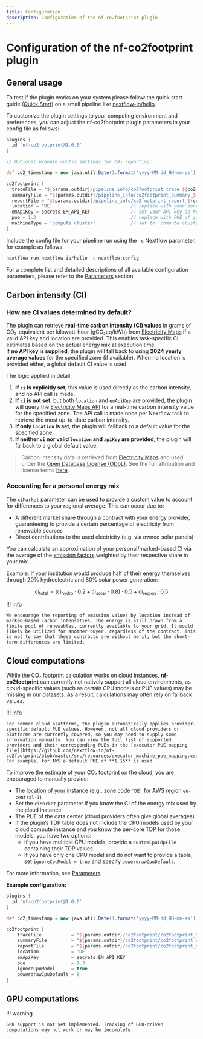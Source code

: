 ```yaml
---
title: Configuration
description: Configuration of the nf-co2footprint plugin
---
```


# Configuration of the nf-co2footprint plugin

## General usage
To test if the plugin works on your system please follow the quick start guide ([Quick Start](https://nextflow-io.github.io/nf-co2footprint/#quick-start)) on a small pipeline like [nextflow-io/hello](https://github.com/nextflow-io/hello).

To customize the plugin settings to your computing environment and preferences, you can adjust the nf-co2footprint plugin parameters in your config file as follows:

```groovy title="nextflow.config"
plugins {
  id 'nf-co2footprint@1.0.0'
}

// Optional example config settings for CO₂ reporting:

def co2_timestamp = new java.util.Date().format('yyyy-MM-dd_HH-mm-ss')

co2footprint {
  traceFile = "${params.outdir}/pipeline_info/co2footprint_trace_${co2_timestamp}.txt"
  summaryFile = "${params.outdir}/pipeline_info/co2footprint_summary_${co2_timestamp}.txt"
  reportFile = "${params.outdir}/pipeline_info/co2footprint_report_${co2_timestamp}.html"
  location = 'DE'                             // replace with your zone code
  emApiKey = secrets.EM_API_KEY               // set your API key as Nextflow secret with the name 'EM_API_KEY'
  pue = 1.3                                   // replace with PUE of your data center
  machineType = 'compute cluster'             // set to 'compute cluster', 'local', or 'cloud'
}
```

Include the config file for your pipeline run using the `-c` Nextflow parameter, for example as follows:

```bash
nextflow run nextflow-io/hello -c nextflow.config
```

For a complete list and detailed descriptions of all available configuration parameters, please refer to the [Parameters](./parameters.md) section.

## Carbon intensity (CI)

### How are CI values determined by default?  

The plugin can retrieve **real-time carbon intensity (CI) values** in grams of CO₂-equivalent per kilowatt-hour (gCO₂eq/kWh) from [Electricity Maps](https://www.electricitymaps.com/) if a valid API key and location are provided. This enables task-specific CI estimates based on the actual energy mix at execution time.  
If **no API key is supplied**, the plugin will fall back to using **2024 yearly average values** for the specified zone (if available). When no location is provided either, a global default CI value is used.

The logic applied in detail: 

1. **If `ci` is explicitly set**, this value is used directly as the carbon intensity, and no API call is made.
2. **If `ci` is not set**, but both `location` and `emApiKey` are provided, the plugin will query the [Electricity Maps API](https://www.electricitymaps.com/) for a real-time carbon intensity value for the specified zone. The API call is made once per Nextflow task to retrieve the most up-to-date carbon intensity.
3. **If only `location` is set**, the plugin will fallback to a default value for the specified zone. 
4. **If neither `ci` nor valid `location` and `apiKey` are provided**, the plugin will  fallback to a global default value.

> Carbon intensity data is retrieved from [Electricity Maps](https://www.electricitymaps.com/) and used under the [Open Database License (ODbL)](https://opendatacommons.org/licenses/odbl/1-0/). See the full attribution and license terms [here](https://nextflow-io.github.io/nf-co2footprint/#data-attribution).

### Accounting for a personal energy mix

The `ciMarket` parameter can be used to provide a custom value to account for differences to your regional average. This can occur due to:  

-  A different market share through a contract with your energy provider, guaranteeing to provide a certain percentage of electricity from renewable sources  
-  Direct contributions to the used electricity (e.g. via owned solar panels)

You can calculate an approximation of your personal/marked-based CI via the average of the [emission factors](https://github.com/electricitymaps/electricitymaps-contrib/wiki/Default-emission-factors) weighted by their respective share in your mix.

Example: If your institution would produce half of their energy themselves through 20% hydroelectric and 80% solar power generation:

$$
\mathrm{ci}_{\mathrm{total}} = \left( \mathrm{ci}_{\mathrm{hydro}} \cdot 0.2 + \mathrm{ci}_{\mathrm{solar}} \cdot 0.8 \right) \cdot 0.5 + \mathrm{ci}_{\mathrm{region}} \cdot 0.5
$$

!!! info

    We encourage the reporting of emission values by location instead of marked-based carbon intensities. The energy is still drawn from a finite pool of renewables, currently available to your grid. It would likely be utilized for another buyer, regardless of the contract. This is not to say that these contracts are without merit, but the short-term differences are limited.

## Cloud computations

While the CO₂ footprint calculation works on cloud instances, **nf-co2footprint** can currently not natively support all cloud environments, as cloud-specific values (such as certain CPU models or PUE values) may be missing in our datasets. As a result, calculations may often rely on fallback values.

!!! info

    For common cloud platforms, the plugin automatically applies provider-specific default PUE values. However, not all cloud providers or platforms are currently covered, so you may need to supply some information manually. You can view the full list of supported providers and their corresponding PUEs in the [executor PUE mapping file](https://github.com/nextflow-io/nf-co2footprint/blob/master/src/resources/executor_machine_pue_mapping.csv). For example, for AWS a default PUE of **1.15** is used.

To improve the estimate of your CO₂ footprint on the cloud, you are encouraged to manually provide:  

- [The location of your instance](https://portal.electricitymaps.com/docs/getting-started#geographical-coverage) (e.g., zone code `'DE'` for AWS region `eu-central-1`)
- Set the `ciMarket` parameter if you know the CI of the energy mix used by the cloud instance
- The PUE of the data center (cloud providers often give global averages)
- If the plugin’s TDP table does not include the CPU models used by your cloud compute instance and you know the per-core TDP for those models, you have two options:  
    - If you have multiple CPU models, provide a `customCpuTdpFile` containing their TDP values.
    - If you have only one CPU model and do not want to provide a table, set `ignoreCpuModel = true` and specify `powerdrawCpuDefault`.  

For more information, see [Parameters](parameters.md).

**Example configuration:**

```groovy title="nextflow_cloud.config"
plugins {
  id 'nf-co2footprint@1.0.0'
}

def co2_timestamp = new java.util.Date().format('yyyy-MM-dd_HH-mm-ss')

co2footprint {
    traceFile           = "${params.outdir}/co2footprint/co2footprint_trace_${co2_timestamp}.txt"
    summaryFile         = "${params.outdir}/co2footprint/co2footprint_summary_${co2_timestamp}.txt"
    reportFile          = "${params.outdir}/co2footprint/co2footprint_report_${co2_timestamp}.html"
    location            = 'DE'
    emApiKey            = secrets.EM_API_KEY
    pue                 = 1.3
    ignoreCpuModel      = true
    powerdrawCpuDefault = 8
}
```

## GPU computations

!!! warning

    GPU support is not yet implemented. Tracking of GPU-driven computations may not work or may be incomplete.